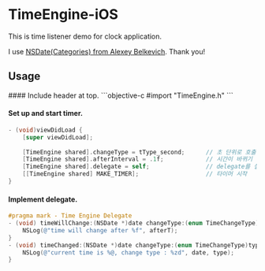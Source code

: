 # TimeEngine-iOS
This is time listener demo for clock application.

I use <a href="https://github.com/belkevich/nsdate-calendar">NSDate(Categories) from Alexey Belkevich</a>. Thank you!

<h2>Usage</h2>
#### Include header at top.
```objective-c
#import "TimeEngine.h"
```

#### Set up and start timer.
```objective-c
- (void)viewDidLoad {
    [super viewDidLoad];
    
    [TimeEngine shared].changeType = tType_second;      // 초 단위로 호출      timeChanged:changeType: 호출
    [TimeEngine shared].afterInterval = .1f;            // 시간이 바뀌기 직전에  timeWillChange:changeType:afterInterval: 를 호출
    [TimeEngine shared].delegate = self;                // delegate를 설정
    [[TimeEngine shared] MAKE_TIMER];                   // 타이머 시작
}
```

#### Implement delegate.
```objective-c
#pragma mark - Time Engine Delegate
- (void) timeWillChange:(NSDate *)date changeType:(enum TimeChangeType)type afterInterval:(float)afterT {
    NSLog(@"time will change after %f", afterT);
}
- (void) timeChanged:(NSDate *)date changeType:(enum TimeChangeType)type {
    NSLog(@"current time is %@, change type : %zd", date, type);
}
```
